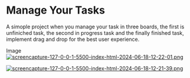# Manage Your Tasks
A simople project when you manage your task in three boards, the first is unfiniched task, the second in progress task and the finally finished task, implement drag and drop for the best user experience.

Image
[![screencapture-127-0-0-1-5500-index-html-2024-06-18-12-22-01.png](https://i.postimg.cc/vDwdHHN9/screencapture-127-0-0-1-5500-index-html-2024-06-18-12-22-01.png)](https://postimg.cc/wR2rwHHT)

[![screencapture-127-0-0-1-5500-index-html-2024-06-18-12-21-39.png](https://i.postimg.cc/fWttL2PT/screencapture-127-0-0-1-5500-index-html-2024-06-18-12-21-39.png)](https://postimg.cc/Jt84Yqm9)

